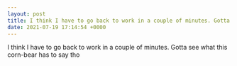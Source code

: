 ```yaml
---
layout: post
title: I think I have to go back to work in a couple of minutes. Gotta see what this corn-bear has to say tho
date: 2021-07-19 17:14:54 +0000
---
```


I think I have to go back to work in a couple of minutes. Gotta see what this corn-bear has to say tho

